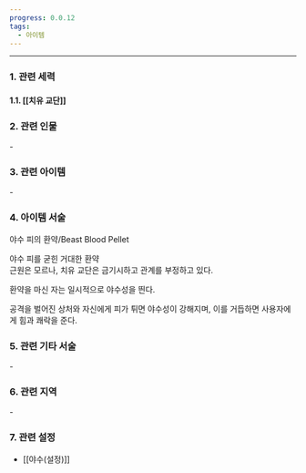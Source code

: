 ```yaml
---
progress: 0.0.12
tags:
  - 아이템
---
```

---
### 1. 관련 세력 
#### 1.1. [[치유 교단]]

### 2. 관련 인물
\-

### 3. 관련 아이템
\-

### 4. 아이템 서술
 야수 피의 환약/Beast Blood Pellet

야수 피를 굳힌 거대한 환약  
근원은 모르나, 치유 교단은 금기시하고 관계를 부정하고 있다.  
  
환약을 마신 자는 일시적으로 야수성을 띈다.  
  
공격을 벌어진 상처와 자신에게 피가 튀면 야수성이 강해지며, 이를 거듭하면 사용자에게 힘과 쾌락을 준다.

### 5. 관련 기타 서술
\-

### 6. 관련 지역
\-

### 7. 관련 설정
- [[야수(설정)]]
